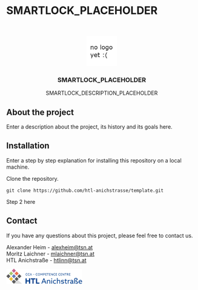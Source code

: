# SMARTLOCK_PLACEHOLDER

<br/>
<p align="center">
  <a href="https://htl-anichstrasse.tirol">
    <img src=".github/logo.png" alt="Logo" width="80" height="80">
  </a>

  <h3 align="center">SMARTLOCK_PLACEHOLDER</h3>

  <p align="center">
    SMARTLOCK_DESCRIPTION_PLACEHOLDER
</p>

## About the project
Enter a description about the project, its history and its goals here.

## Installation

Enter a step by step explanation for installing this repository on a local machine.

Clone the repository.
```
git clone https://github.com/htl-anichstrasse/template.git
```

Step 2 here

## Contact

If you have any questions about this project, please feel free to contact us.

Alexander Heim - alexheim@tsn.at<br>
Moritz Laichner - mlaichner@tsn.at<br>
HTL Anichstraße - htlinn@tsn.at

<a href="https://htl-anichstrasse.tirol" target="_blank"><img src=".github/htl-anichstrasse-logo.svg" width="200px"></a>
